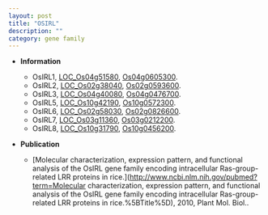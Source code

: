 ```yaml
---
layout: post
title: "OSIRL"
description: ""
category: gene family
---
```


* **Information**  
    + OsIRL1, [LOC_Os04g51580](http://rice.uga.edu/cgi-bin/ORF_infopage.cgi?orf=LOC_Os04g51580), [Os04g0605300](http://rapdb.dna.affrc.go.jp/viewer/gbrowse_details/irgsp1?name=Os04g0605300).
    + OsIRL2, [LOC_Os02g38040](http://rice.uga.edu/cgi-bin/ORF_infopage.cgi?orf=LOC_Os02g38040), [Os02g0593600](http://rapdb.dna.affrc.go.jp/viewer/gbrowse_details/irgsp1?name=Os02g0593600).
    + OsIRL3, [LOC_Os04g40080](http://rice.uga.edu/cgi-bin/ORF_infopage.cgi?orf=LOC_Os04g40080), [Os04g0476700](http://rapdb.dna.affrc.go.jp/viewer/gbrowse_details/irgsp1?name=Os04g0476700).
    + OsIRL5, [LOC_Os10g42190](http://rice.uga.edu/cgi-bin/ORF_infopage.cgi?orf=LOC_Os10g42190), [Os10g0572300](http://rapdb.dna.affrc.go.jp/viewer/gbrowse_details/irgsp1?name=Os10g0572300).
    + OsIRL6, [LOC_Os02g58030](http://rice.uga.edu/cgi-bin/ORF_infopage.cgi?orf=LOC_Os02g58030), [Os02g0826600](http://rapdb.dna.affrc.go.jp/viewer/gbrowse_details/irgsp1?name=Os02g0826600).
    + OsIRL7, [LOC_Os03g11360](http://rice.uga.edu/cgi-bin/ORF_infopage.cgi?orf=LOC_Os03g11360), [Os03g0212200](http://rapdb.dna.affrc.go.jp/viewer/gbrowse_details/irgsp1?name=Os03g0212200).
    + OsIRL8, [LOC_Os10g31790](http://rice.uga.edu/cgi-bin/ORF_infopage.cgi?orf=LOC_Os10g31790), [Os10g0456200](http://rapdb.dna.affrc.go.jp/viewer/gbrowse_details/irgsp1?name=Os10g0456200).

* **Publication**  
    + [Molecular characterization, expression pattern, and functional analysis of the OsIRL gene family encoding intracellular Ras-group-related LRR proteins in rice.](http://www.ncbi.nlm.nih.gov/pubmed?term=Molecular characterization, expression pattern, and functional analysis of the OsIRL gene family encoding intracellular Ras-group-related LRR proteins in rice.%5BTitle%5D), 2010, Plant Mol. Biol..


